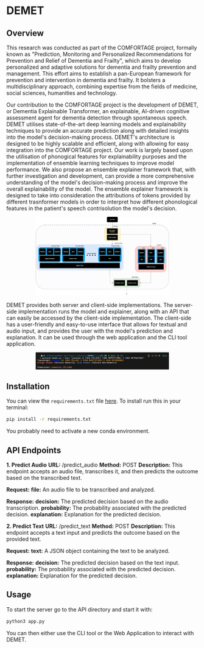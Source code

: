# DEMET

## Overview

This research was conducted as part of the COMFORTAGE project,
formally known as "Prediction, Monitoring and Personalized Recommendations for Prevention and Relief of Dementia and Frailty",
which aims to develop personalized and adaptive solutions 
for dementia and frailty prevention and management. This effort aims to establish a pan-European framework for prevention 
and intervention in dementia and frailty. It bolsters a multidisciplinary approach, combining expertise from the fields of 
medicine, social sciences, humanities and technology. 

Our contribution to the COMFORTAGE project is the development of DEMET, or Dementia Explainable Transformer, an explainable, AI-driven
cognitive assessment agent for dementia detection through spontaneous speech. DEMET utilises state-of-the-art deep learning models 
and explainability techniques to provide an accurate prediction along with detailed insights into the model's decision-making process.
DEMET's architecture is designed to be highly scalable and efficient, along with allowing for easy integration into the COMFORTAGE project. 
Our work is largely based upon the utilisation of phonogical features for explainability purposes and the implementation of 
ensemble learning techniques to improve model performance. We also propose an ensemble explainer framework that, with further 
investigation and development, can provide a more comprehensive understanding of the model's decision-making process and improve 
the overall explainability of the model. The ensemble explainer framework is designed to take into consideration the attributions of tokens provided 
by different trasnformer models in order to interpret how different phonological features in the patient's speech contrisolution 
the model's decision. 

<p align="center">
    <img src="./assets/demet_full_ensemble.png" width="350" title="DEMET Architecture">
</p>

DEMET provides both server and client-side implementations. The server-side implementation runs the model 
and explainer, along with an API that can easily be accessed by the client-side implementation. The client-side has a user-friendly and easy-to-use
interface that allows for textual and audio input, and provides the user with the model's prediction and explanation. It can be 
used through the web application and the CLI tool application.

<p align="center">
    <img src="./assets/demet_cli_dementia.png" width="350" title="DEMET CLI tool">
</p>

## Installation
You can view the `requirements.txt` file [here](./requirements.txt).
To install run this in your terminal:

```bash
pip install -r requirements.txt
```

You probably need to activate a new conda environment.

## API Endpoints
**1. Predict Audio**
**URL:** /predict_audio
**Method:** POST
**Description:** This endpoint accepts an audio file, transcribes it, and then predicts the outcome based on the transcribed text.

**Request:**
**file:** An audio file to be transcribed and analyzed.

**Response:**
**decision:** The predicted decision based on the audio transcription.
**probability:** The probability associated with the predicted decision.
**explanation:** Explanation for the predicted decision.

**2. Predict Text**
**URL:** /predict_text
**Method:** POST
**Description:** This endpoint accepts a text input and predicts the outcome based on the provided text.

**Request:**
**text:** A JSON object containing the text to be analyzed.

**Response:**
**decision:** The predicted decision based on the text input.
**probability:** The probability associated with the predicted decision.
**explanation:** Explanation for the predicted decision.

## Usage
To start the server go to the API directory and start it with:

```bash
python3 app.py
```

You can then either use the CLI tool or the Web Application to interact with DEMET.


